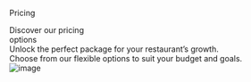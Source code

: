 


 <div style={{ backgroundColor: "white", height: 'auto', position: 'relative', marginTop: '20px' }}>
        <div style={{ display: 'flex', flexDirection: 'column', alignItems: 'flex-start', maxWidth: '650px', margin: '0 auto' }}>
          <p style={{ marginLeft: '20px', color: 'black', fontSize: '22px', fontFamily: 'Urbanist', fontWeight: '500', lineHeight: '100%' }}>Pricing</p>
          <div style={{ margin: '0 20px', color: '#080808', fontSize: 52, fontFamily: 'Urbanist', fontWeight: 550, lineHeight: '50px', wordWrap: 'break-word' }}>Discover our pricing<br />options</div>
          <div style={{ marginTop: '15px', margin: '0 20px', color: '#080808', fontSize: 20, fontFamily: 'Urbanist', fontWeight: '540', lineHeight: '20px', wordWrap: 'break-word' }}>Unlock the perfect package for your restaurant’s growth.<br />Choose from our flexible options to suit your budget and goals.</div>
        </div>
        <div style={{ position: 'absolute', top: '50%', right: '5%', transform: 'translateY(-50%)', zIndex: 1 }}>
          <img src="Foodies.png" alt="image" style={{ width: '300px', height: '250px' }} />
        </div>        
      </div>